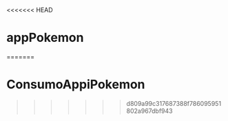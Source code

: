 <<<<<<< HEAD
# appPokemon
=======
# ConsumoAppiPokemon
>>>>>>> d809a99c317687388f786095951802a967dbf943
